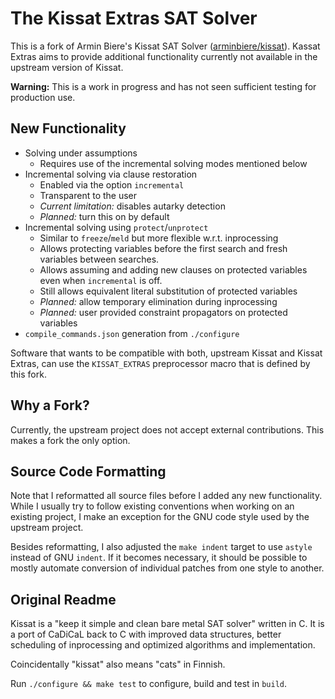 # The Kissat Extras SAT Solver

This is a fork of Armin Biere's Kissat SAT Solver ([arminbiere/kissat]). Kassat
Extras aims to provide additional functionality currently not available in the
upstream version of Kissat.

**Warning:** This is a work in progress and has not seen sufficient testing for
production use.

[arminbiere/kissat]:https://github.com/arminbiere/kissat

## New Functionality

  * Solving under assumptions
    * Requires use of the incremental solving modes mentioned below
  * Incremental solving via clause restoration
    * Enabled via the option `incremental`
    * Transparent to the user
    * _Current limitation:_ disables autarky detection
    * _Planned:_ turn this on by default
  * Incremental solving using `protect`/`unprotect`
    * Similar to `freeze`/`meld` but more flexible w.r.t. inprocessing
    * Allows protecting variables before the first search and fresh
      variables between searches.
    * Allows assuming and adding new clauses on protected variables even when
      `incremental` is off.
    * Still allows equivalent literal substitution of protected variables
    * _Planned:_ allow temporary elimination during inprocessing
    * _Planned:_ user provided constraint propagators on protected variables
  * `compile_commands.json` generation from `./configure`

Software that wants to be compatible with both, upstream Kissat and Kissat
Extras, can use the `KISSAT_EXTRAS` preprocessor macro that is defined by this
fork.

## Why a Fork?

Currently, the upstream project does not accept external contributions. This
makes a fork the only option.

## Source Code Formatting

Note that I reformatted all source files before I added any new functionality.
While I usually try to follow existing conventions when working on an existing
project, I make an exception for the GNU code style used by the upstream
project.

Besides reformatting, I also adjusted the `make indent` target to use `astyle`
instead of GNU `indent`. If it becomes necessary, it should be possible to
mostly automate conversion of individual patches from one style to another.

## Original Readme

Kissat is a "keep it simple and clean bare metal SAT solver" written in C.
It is a port of CaDiCaL back to C with improved data structures, better
scheduling of inprocessing and optimized algorithms and implementation.

Coincidentally "kissat" also means "cats" in Finnish.

Run `./configure && make test` to configure, build and test in `build`.
